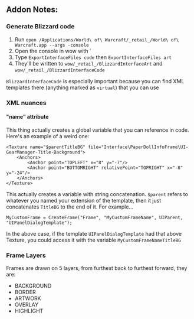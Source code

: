 ## Addon Notes:

### Generate Blizzard code
1. Run `open /Applications/World\ of\ Warcraft/_retail_/World\ of\ Warcraft.app --args -console`
2. Open the console in wow with `
3. Type `ExportInterfaceFiles code` then `ExportInterfaceFiles art`
4. They'll be written to `wow/_retail_/BlizzardInterfaceArt` and `wow/_retail_/BlizzardInterfaceCode`

`BlizzardInterfaceCode` is especially important because you can find XML templates there (anything marked as `virtual`) that you can use

### XML nuances

#### "name" attribute
This thing actually creates a global variable that you can reference in code. Here's an example of a weird one:
```
<Texture name="$parentTitleBG" file="Interface\PaperDollInfoFrame\UI-GearManager-Title-Background">
    <Anchors>
        <Anchor point="TOPLEFT" x="8" y="-7"/>
        <Anchor point="BOTTOMRIGHT" relativePoint="TOPRIGHT" x="-8" y="-24"/>
    </Anchors>
</Texture>
```

This actually creates a variable with string concatenation. `$parent` refers to whatever you named your extension of the template, then it just concatenates `TitleBG` to the end of it. For example...

```
MyCustomFrame = CreateFrame("Frame", "MyCustomFrameName", UIParent, "UIPanelDialogTemplate");
```

In the above case, if the template `UIPanelDialogTemplate` had that above Texture, you could access it with the variable `MyCustomFrameNameTitleBG`

### Frame Layers
Frames are drawn on 5 layers, from furthest back to furthest forward, they are:
* BACKGROUND
* BORDER
* ARTWORK
* OVERLAY
* HIGHLIGHT
